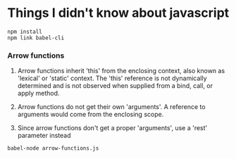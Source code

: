 # Things I didn't know about javascript

```
npm install
npm link babel-cli
```

### Arrow functions

1. Arrow functions inherit 'this' from the enclosing context, also known as 'lexical' or 'static' context. The 'this' reference is not dynamically determined and is not observed when supplied from a bind, call, or apply method.

2. Arrow functions do not get their own 'arguments'. A reference to arguments would come from the enclosing scope.

3. Since arrow functions don't get a proper 'arguments', use a 'rest' parameter instead

```
babel-node arrow-functions.js
```

